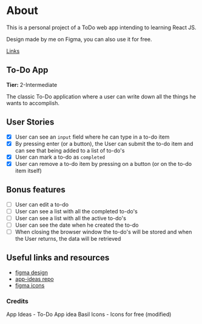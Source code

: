 # About

This is a personal project of a ToDo web app intending to learning React JS.

Design made by me on Figma, you can also use it for free.

[Links](#useful-links-and-resources)

## To-Do App

**Tier:** 2-Intermediate

The classic To-Do application where a user can write down all the things he wants to accomplish.

## User Stories

-   [x] User can see an `input` field where he can type in a to-do item
-   [x] By pressing enter (or a button), the User can submit the to-do item and can see that being added to a list of to-do's
-   [x] User can mark a to-do as `completed`
-   [x] User can remove a to-do item by pressing on a button (or on the to-do item itself)

## Bonus features

-   [ ] User can edit a to-do
-   [ ] User can see a list with all the completed to-do's
-   [ ] User can see a list with all the active to-do's
-   [ ] User can see the date when he created the to-do
-   [ ] When closing the browser window the to-do's will be stored and when the User returns, the data will be retrieved

## Useful links and resources

-   [figma design](https://www.figma.com/file/LfKh2T5g0LbaB9CFoZ3NvP)
-   [app-ideas repo](https://github.com/florinpop17/app-ideas/blob/master/Projects/2-Intermediate/To-Do-App.md)
-   [figma icons](https://www.figma.com/community/file/931906394678748246/Basil-Icons)

### Credits

App Ideas - To-Do App idea
Basil Icons - Icons for free (modified)